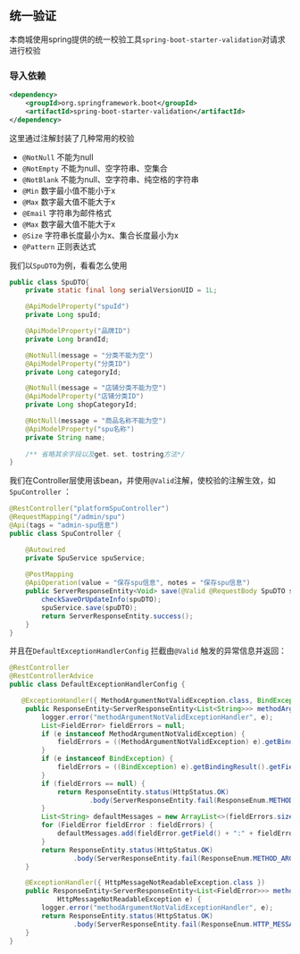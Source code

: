 ## 统一验证

本商城使用spring提供的统一校验工具`spring-boot-starter-validation`对请求进行校验

### 导入依赖

```xml
<dependency>
    <groupId>org.springframework.boot</groupId>
    <artifactId>spring-boot-starter-validation</artifactId>
</dependency>
```

这里通过注解封装了几种常用的校验

- `@NotNull` 不能为null
- `@NotEmpty` 不能为null、空字符串、空集合
- `@NotBlank` 不能为null、空字符串、纯空格的字符串
- `@Min` 数字最小值不能小于x
- `@Max` 数字最大值不能大于x
- `@Email` 字符串为邮件格式
- `@Max` 数字最大值不能大于x
- `@Size` 字符串长度最小为x、集合长度最小为x
- `@Pattern` 正则表达式

我们以`SpuDTO`为例，看看怎么使用

```java
public class SpuDTO{
	private static final long serialVersionUID = 1L;

	@ApiModelProperty("spuId")
	private Long spuId;

	@ApiModelProperty("品牌ID")
	private Long brandId;

	@NotNull(message = "分类不能为空")
	@ApiModelProperty("分类ID")
	private Long categoryId;

	@NotNull(message = "店铺分类不能为空")
	@ApiModelProperty("店铺分类ID")
	private Long shopCategoryId;

	@NotNull(message = "商品名称不能为空")
	@ApiModelProperty("spu名称")
	private String name;
    
    /** 省略其余字段以及get、set、tostring方法*/
}
```

我们在Controller层使用该bean，并使用`@Valid`注解，使校验的注解生效，如`SpuController` ：

```java
@RestController("platformSpuController")
@RequestMapping("/admin/spu")
@Api(tags = "admin-spu信息")
public class SpuController {

    @Autowired
    private SpuService spuService;
    
    @PostMapping
    @ApiOperation(value = "保存spu信息", notes = "保存spu信息")
    public ServerResponseEntity<Void> save(@Valid @RequestBody SpuDTO spuDTO) {
        checkSaveOrUpdateInfo(spuDTO);
        spuService.save(spuDTO);
        return ServerResponseEntity.success();
    }
}
```

并且在`DefaultExceptionHandlerConfig` 拦截由`@Valid` 触发的异常信息并返回：

```java
@RestController
@RestControllerAdvice
public class DefaultExceptionHandlerConfig {

   @ExceptionHandler({ MethodArgumentNotValidException.class, BindException.class })
	public ResponseEntity<ServerResponseEntity<List<String>>> methodArgumentNotValidExceptionHandler(Exception e) {
		logger.error("methodArgumentNotValidExceptionHandler", e);
		List<FieldError> fieldErrors = null;
		if (e instanceof MethodArgumentNotValidException) {
			fieldErrors = ((MethodArgumentNotValidException) e).getBindingResult().getFieldErrors();
		}
		if (e instanceof BindException) {
			fieldErrors = ((BindException) e).getBindingResult().getFieldErrors();
		}
		if (fieldErrors == null) {
			return ResponseEntity.status(HttpStatus.OK)
					.body(ServerResponseEntity.fail(ResponseEnum.METHOD_ARGUMENT_NOT_VALID));
		}
		List<String> defaultMessages = new ArrayList<>(fieldErrors.size());
		for (FieldError fieldError : fieldErrors) {
			defaultMessages.add(fieldError.getField() + ":" + fieldError.getDefaultMessage());
		}
		return ResponseEntity.status(HttpStatus.OK)
				.body(ServerResponseEntity.fail(ResponseEnum.METHOD_ARGUMENT_NOT_VALID, defaultMessages));
	}

	@ExceptionHandler({ HttpMessageNotReadableException.class })
	public ResponseEntity<ServerResponseEntity<List<FieldError>>> methodArgumentNotValidExceptionHandler(
			HttpMessageNotReadableException e) {
		logger.error("methodArgumentNotValidExceptionHandler", e);
		return ResponseEntity.status(HttpStatus.OK)
				.body(ServerResponseEntity.fail(ResponseEnum.HTTP_MESSAGE_NOT_READABLE));
	}
}
```

